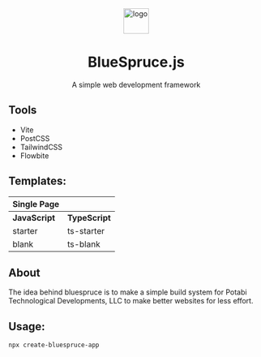 <div align="center">
    <img src="https://github.com/ptdllc/BlueSpruce.js/raw/main/assets/bluesprucejs.icon.png" alt="logo" width="50">
    <h1>BlueSpruce.js</h1>
    <p>A simple web development framework</p>
</div>

## Tools
* Vite
* PostCSS
* TailwindCSS
* Flowbite

## Templates:
| Single Page                 |   |
| --------------------------- | - |
| **JavaScript** | **TypeScript** |
| starter        | ts-starter     |
| blank          | ts-blank       |

## About
The idea behind bluespruce is to make a simple build system for Potabi Technological Developments, LLC to make better websites for less effort.

## Usage:
```
npx create-bluespruce-app
```